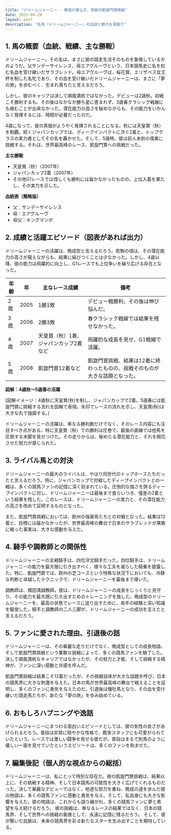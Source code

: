 ```yaml
---
title: "ドリームジャーニー - 晩成の貴公子、奇跡の凱旋門賞挑戦"
date: 2025-04-29
layout: post
description: "名馬『ドリームジャーニー』の伝説と魅力を深堀り"
---
```


## 1. 馬の概要（血統、戦績、主な勝鞍）

ドリームジャーニー。その名は、まさに彼の競走生活そのものを象徴しているかのようだ。父サンデーサイレンス、母エアグルーヴという、日本競馬史に名を刻む名血を受け継いだサラブレッド。母エアグルーヴは、桜花賞、エリザベス女王杯を制した名牝であり、その血を受け継いだドリームジャーニーは、まさに「夢の旅」を歩むべく、生まれ落ちたと言えるだろう。

しかし、彼のキャリアは決して順風満帆ではなかった。デビューは2歳秋。初戦こそ勝利するも、その後はなかなか勝ち星に恵まれず、3歳春クラシック戦線にも絡むことが出来なかった。潜在能力の高さを秘めながらも、その能力をいかんなく発揮するには、時間が必要だったのだ。

4歳になって、彼の真価がようやく発揮されることになる。秋には天皇賞（秋）を制覇。続くジャパンカップでは、ディープインパクトに次ぐ2着と、トップクラスの実力者としてその名を轟かせた。そして、5歳時、彼は前人未到の偉業に挑戦する。それは、世界最高峰のレース、凱旋門賞への挑戦だった。


**主な勝鞍**

* 天皇賞（秋）（2007年）
* ジャパンカップ2着（2007年）
* その他G1レースでは惜しくも勝利には届かなかったものの、上位入着を果たし、その実力を示した。


**血統表（簡略版）**

* 父：サンデーサイレンス
* 母：エアグルーヴ
* 母父：キングマンボ


## 2. 成績と活躍エピソード（図表があれば出力）

ドリームジャーニーの活躍は、晩成型と言えるだろう。若駒の頃は、その潜在能力の高さが窺えながらも、結果に結びつくことは少なかった。しかし、4歳以降、彼の能力は飛躍的に向上し、G1レースでも上位争いを繰り広げる存在となった。

| 年齢 | 年 | 主なレース成績 | 備考 |
|---|---|---|---|
| 2歳 | 2005 | 1勝1敗 | デビュー戦勝利、その後は伸び悩んだ。 |
| 3歳 | 2006 | 2勝3敗 | 春クラシック戦線では結果を残せなかった。 |
| 4歳 | 2007 | 天皇賞（秋）1着、ジャパンカップ2着など | 飛躍的な成長を見せ、G1戦線で活躍。 |
| 5歳 | 2008 | 凱旋門賞12着など | 凱旋門賞挑戦、結果は12着に終わったものの、挑戦そのものが大きな話題となった。 |


**図解：4歳秋～5歳春の活躍**

[図解イメージ：4歳秋に天皇賞(秋)を制し、ジャパンカップで2着。5歳春には凱旋門賞に挑戦する流れを図解で表現。矢印でレースの流れを示し、天皇賞(秋)は大きな丸で強調する。]

ドリームジャーニーの活躍は、単なる勝利数だけでなく、そのレース内容にも注目すべき点がある。特に天皇賞（秋）での勝利は圧巻で、最後の直線では他馬を圧倒する末脚を見せつけた。その走りからは、秘めたる潜在能力と、それを開花させた努力が感じられた。


## 3. ライバル馬との対決

ドリームジャーニーの最大のライバルは、やはり同世代のトップホースたちだったと言えるだろう。特に、ジャパンカップで対戦したディープインパクトとの一戦は、多くの競馬ファンの記憶に深く刻まれている。圧倒的な強さを誇るディープインパクトに対し、ドリームジャーニーは最後まで食らいつき、僅差の2着という結果を残した。このレースは、ドリームジャーニーの実力と、その潜在能力の高さを改めて証明するものとなった。

また、凱旋門賞挑戦においては、欧州の強豪馬たちとの対戦となった。結果は12着と、目標には届かなかったが、世界最高峰の舞台で日本のサラブレッドが果敢に戦った事実は、大きな感動を与えた。


## 4. 騎手や調教師との関係性

ドリームジャーニーの主戦騎手は、四位洋文騎手だった。四位騎手は、ドリームジャーニーの能力を最大限に引き出すべく、様々な工夫を凝らした騎乗を披露した。特に、凱旋門賞では、欧州の芝コースという特殊な状況下においても、冷静な判断と卓越したテクニックで、ドリームジャーニーを最後まで導いた。

調教師は、橋田満調教師。彼は、ドリームジャーニーの成長をじっくりと見守り、その能力を最大限に引き出すためのトレーニングを施した。晩成型のドリームジャーニーを、最高の状態でレースに送り出すために、長年の経験と深い知識を駆使した。騎手と調教師の二人三脚が、ドリームジャーニーの成功を支えたと言えるだろう。


## 5. ファンに愛された理由、引退後の話

ドリームジャーニーは、その華麗な走りだけでなく、晩成型としての成長物語、そして凱旋門賞挑戦という果敢な挑戦によって、多くの競馬ファンを魅了した。決して順風満帆なキャリアではなかったが、その努力と才能、そして挑戦する精神が、ファンに深い感動と共感を呼んだ。

凱旋門賞挑戦は結果こそ12着だったが、その挑戦自体が大きな話題を呼び、日本の競馬界に大きな刺激を与えた。日本の馬が世界最高峰の舞台で戦えることを証明し、多くのファンに勇気を与えたのだ。引退後は種牡馬となり、その血を受け継いだ競走馬たちが、新たな「夢の旅」を歩み始めている。


## 6. おもしろハプニングや逸話

ドリームジャーニーにまつわる面白いエピソードとしては、彼の気性の良さがあげられるだろう。普段は非常に穏やかな性格で、厩舎スタッフにも可愛がられていたという。レースでは激しい闘争を見せる彼だが、普段はまるで別馬のように優しい一面を見せていたというエピソードは、多くのファンを和ませた。


## 7. 編集後記（個人的な視点からの総括）

ドリームジャーニーは、私にとって特別な存在だ。彼の凱旋門賞挑戦は、結果以上に、その挑戦する精神、そして日本競馬の可能性を大きく広げてくれるものだった。決して華麗なデビューではなく、地道な努力を重ね、晩成の道を歩んだ彼の物語は、多くの競馬ファンに感動と勇気を与え、そして、私自身にも大きな影響を与えた。彼の物語は、これからも語り継がれ、多くの競馬ファンに夢と希望を与え続けるだろう。  彼の挑戦は、単なるレースの結果ではなく、日本の競馬界、そして世界への挑戦の象徴として、永遠に記憶に残るだろう。  そして、彼が繋いだ血脈は、未来の競馬界を彩る新たなスターを生み出すことを期待している。
